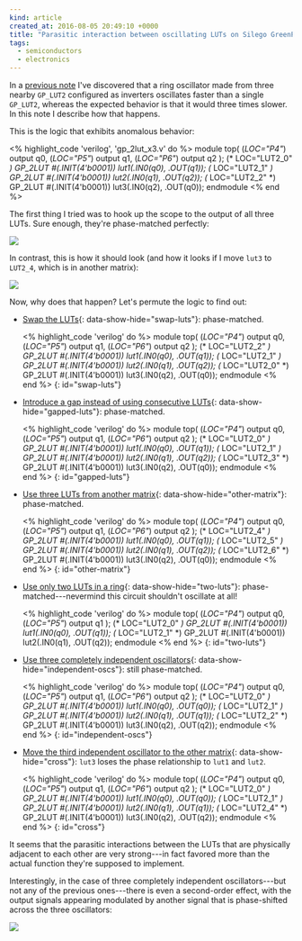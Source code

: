 ```yaml
---
kind: article
created_at: 2016-08-05 20:49:10 +0000
title: "Parasitic interaction between oscillating LUTs on Silego GreenPAK 4"
tags:
  - semiconductors
  - electronics
---
```


In a [previous note](/notes/2016-08-05/ring-oscillators-on-silego-greenpak4/) I've discovered that a ring oscillator made from three nearby `GP_LUT2` configured as inverters oscillates faster than a single `GP_LUT2`, whereas the expected behavior is that it would three times slower. In this note I describe how that happens.

This is the logic that exhibits anomalous behavior:

<% highlight_code 'verilog', 'gp_2lut_x3.v' do %>
module top(
        (*LOC="P4"*) output q0,
        (*LOC="P5"*) output q1,
        (*LOC="P6"*) output q2
    );
    (* LOC="LUT2_0" *)
    GP_2LUT #(.INIT(4'b0001)) lut1(.IN0(q0), .OUT(q1));
    (* LOC="LUT2_1" *)
    GP_2LUT #(.INIT(4'b0001)) lut2(.IN0(q1), .OUT(q2));
    (* LOC="LUT2_2" *)
    GP_2LUT #(.INIT(4'b0001)) lut3(.IN0(q2), .OUT(q0));
endmodule
<% end %>

The first thing I tried was to hook up the scope to the output of all three LUTs. Sure enough, they're phase-matched perfectly:

![](/images/gp4-ringosc-2/locked.png)

In contrast, this is how it should look (and how it looks if I move `lut3` to `LUT2_4`, which is in another matrix):

![](/images/gp4-ringosc-2/unlocked.png)

Now, why does that happen? Let's permute the logic to find out:

  * [Swap the LUTs](#){: data-show-hide="swap-luts"}: phase-matched.

    <% highlight_code 'verilog' do %>
    module top(
        (*LOC="P4"*) output q0,
        (*LOC="P5"*) output q1,
        (*LOC="P6"*) output q2
    );
        (* LOC="LUT2_2" *)
        GP_2LUT #(.INIT(4'b0001)) lut1(.IN0(q0), .OUT(q1));
        (* LOC="LUT2_1" *)
        GP_2LUT #(.INIT(4'b0001)) lut2(.IN0(q1), .OUT(q2));
        (* LOC="LUT2_0" *)
        GP_2LUT #(.INIT(4'b0001)) lut3(.IN0(q2), .OUT(q0));
    endmodule
    <% end %>
    {: id="swap-luts"}

  * [Introduce a gap instead of using consecutive LUTs](#){: data-show-hide="gapped-luts"}: phase-matched.

    <% highlight_code 'verilog' do %>
    module top(
        (*LOC="P4"*) output q0,
        (*LOC="P5"*) output q1,
        (*LOC="P6"*) output q2
    );
        (* LOC="LUT2_0" *)
        GP_2LUT #(.INIT(4'b0001)) lut1(.IN0(q0), .OUT(q1));
        (* LOC="LUT2_1" *)
        GP_2LUT #(.INIT(4'b0001)) lut2(.IN0(q1), .OUT(q2));
        (* LOC="LUT2_3" *)
        GP_2LUT #(.INIT(4'b0001)) lut3(.IN0(q2), .OUT(q0));
    endmodule
    <% end %>
    {: id="gapped-luts"}

  * [Use three LUTs from another matrix](#){: data-show-hide="other-matrix"}: phase-matched.

    <% highlight_code 'verilog' do %>
    module top(
        (*LOC="P4"*) output q0,
        (*LOC="P5"*) output q1,
        (*LOC="P6"*) output q2
    );
        (* LOC="LUT2_4" *)
        GP_2LUT #(.INIT(4'b0001)) lut1(.IN0(q0), .OUT(q1));
        (* LOC="LUT2_5" *)
        GP_2LUT #(.INIT(4'b0001)) lut2(.IN0(q1), .OUT(q2));
        (* LOC="LUT2_6" *)
        GP_2LUT #(.INIT(4'b0001)) lut3(.IN0(q2), .OUT(q0));
    endmodule
    <% end %>
    {: id="other-matrix"}

  * [Use only two LUTs in a ring](#){: data-show-hide="two-luts"}: phase-matched---nevermind this circuit shouldn't oscillate at all!

    <% highlight_code 'verilog' do %>
    module top(
        (*LOC="P4"*) output q0,
        (*LOC="P5"*) output q1
    );
        (* LOC="LUT2_0" *)
        GP_2LUT #(.INIT(4'b0001)) lut1(.IN0(q0), .OUT(q1));
        (* LOC="LUT2_1" *)
        GP_2LUT #(.INIT(4'b0001)) lut2(.IN0(q1), .OUT(q2));
    endmodule
    <% end %>
    {: id="two-luts"}

  * [Use three completely independent oscillators](#){: data-show-hide="independent-oscs"}: still phase-matched.

    <% highlight_code 'verilog' do %>
    module top(
        (*LOC="P4"*) output q0,
        (*LOC="P5"*) output q1,
        (*LOC="P6"*) output q2
    );
        (* LOC="LUT2_0" *)
        GP_2LUT #(.INIT(4'b0001)) lut1(.IN0(q0), .OUT(q0));
        (* LOC="LUT2_1" *)
        GP_2LUT #(.INIT(4'b0001)) lut2(.IN0(q1), .OUT(q1));
        (* LOC="LUT2_2" *)
        GP_2LUT #(.INIT(4'b0001)) lut3(.IN0(q2), .OUT(q2));
    endmodule
    <% end %>
    {: id="independent-oscs"}

  * [Move the third independent oscillator to the other matrix](#){: data-show-hide="cross"}: `lut3` loses the phase relationship to `lut1` and `lut2`.

    <% highlight_code 'verilog' do %>
    module top(
        (*LOC="P4"*) output q0,
        (*LOC="P5"*) output q1,
        (*LOC="P6"*) output q2
    );
        (* LOC="LUT2_0" *)
        GP_2LUT #(.INIT(4'b0001)) lut1(.IN0(q0), .OUT(q0));
        (* LOC="LUT2_1" *)
        GP_2LUT #(.INIT(4'b0001)) lut2(.IN0(q1), .OUT(q1));
        (* LOC="LUT2_4" *)
        GP_2LUT #(.INIT(4'b0001)) lut3(.IN0(q2), .OUT(q2));
    endmodule
    <% end %>
    {: id="cross"}

It seems that the parasitic interactions between the LUTs that are physically adjacent to each other are very strong---in fact favored more than the actual function they're supposed to implement.

Interestingly, in the case of three completely independent oscillators---but not any of the previous ones---there is even a second-order effect, with the output signals appearing modulated by another signal that is phase-shifted across the three oscillators:

![](/images/gp4-ringosc-2/independent.png)
